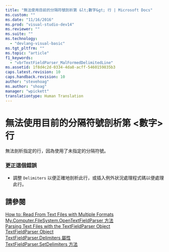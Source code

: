 ```yaml
---
title: "無法使用目前的分隔符號剖析第 &lt;數字&gt; 行 | Microsoft Docs"
ms.custom: ""
ms.date: "11/16/2016"
ms.prod: "visual-studio-dev14"
ms.reviewer: ""
ms.suite: ""
ms.technology: 
  - "devlang-visual-basic"
ms.tgt_pltfrm: ""
ms.topic: "article"
f1_keywords: 
  - "vbrTextFieldParser_MalFormedDelimitedLine"
ms.assetid: 1f8d4c2d-0334-4da8-acff-5460159835b3
caps.latest.revision: 10
caps.handback.revision: 10
author: "stevehoag"
ms.author: "shoag"
manager: "wpickett"
translationtype: Human Translation
---
```

# 無法使用目前的分隔符號剖析第 &lt;數字&gt; 行
無法剖析指定的行，因為使用了未指定的分隔符號。  
  
### 更正這個錯誤  
  
-   調整 `Delimiters` 以便正確地剖析此行，或插入例外狀況處理程式碼以便處理此行。  
  
## 請參閱  
 [How to: Read From Text Files with Multiple Formats](../../visual-basic/developing-apps/programming/drives-directories-files/how-to-read-from-text-files-with-multiple-formats.md)   
 [My.Computer.FileSystem.OpenTextFieldParser 方法](http://msdn.microsoft.com/zh-tw/e5869f85-c078-485f-8323-8dc716494546)   
 [Parsing Text Files with the TextFieldParser Object](../../visual-basic/developing-apps/programming/drives-directories-files/parsing-text-files-with-the-textfieldparser-object.md)   
 [TextFieldParser Object](../../visual-basic/language-reference/objects/textfieldparser-object.md)   
 [TextFieldParser.Delimiters 屬性](http://msdn.microsoft.com/zh-tw/4eb18f4d-3011-40a9-b668-be93eed0444f)   
 [TextFieldParser.SetDelimiters 方法](http://msdn.microsoft.com/zh-tw/21fa40ec-5866-4d0e-9fd9-c708a190dcc9)